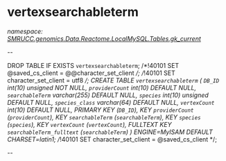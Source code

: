 ﻿# vertexsearchableterm
_namespace: [SMRUCC.genomics.Data.Reactome.LocalMySQL.Tables.gk_current](./index.md)_

--
 
 DROP TABLE IF EXISTS `vertexsearchableterm`;
 /*!40101 SET @saved_cs_client = @@character_set_client */;
 /*!40101 SET character_set_client = utf8 */;
 CREATE TABLE `vertexsearchableterm` (
 `DB_ID` int(10) unsigned NOT NULL,
 `providerCount` int(10) DEFAULT NULL,
 `searchableTerm` varchar(255) DEFAULT NULL,
 `species` int(10) unsigned DEFAULT NULL,
 `species_class` varchar(64) DEFAULT NULL,
 `vertexCount` int(10) DEFAULT NULL,
 PRIMARY KEY (`DB_ID`),
 KEY `providerCount` (`providerCount`),
 KEY `searchableTerm` (`searchableTerm`),
 KEY `species` (`species`),
 KEY `vertexCount` (`vertexCount`),
 FULLTEXT KEY `searchableTerm_fulltext` (`searchableTerm`)
 ) ENGINE=MyISAM DEFAULT CHARSET=latin1;
 /*!40101 SET character_set_client = @saved_cs_client */;
 
 --




